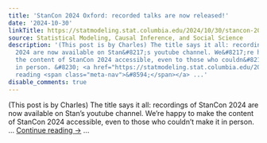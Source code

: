 ```yaml
---
title: 'StanCon 2024 Oxford: recorded talks are now released!'
date: '2024-10-30'
linkTitle: https://statmodeling.stat.columbia.edu/2024/10/30/stancon-2024-oxford-recorded-talks-are-now-released/
source: Statistical Modeling, Causal Inference, and Social Science
description: '(This post is by Charles) The title says it all: recordings of StanCon
  2024 are now available on Stan&#8217;s youtube channel. We&#8217;re happy to make
  the content of StanCon 2024 accessible, even to those who couldn&#8217;t make it
  in person. &#8230; <a href="https://statmodeling.stat.columbia.edu/2024/10/30/stancon-2024-oxford-recorded-talks-are-now-released/">Continue
  reading <span class="meta-nav">&#8594;</span></a> ...'
disable_comments: true
---
```

(This post is by Charles) The title says it all: recordings of StanCon 2024 are now available on Stan&#8217;s youtube channel. We&#8217;re happy to make the content of StanCon 2024 accessible, even to those who couldn&#8217;t make it in person. &#8230; <a href="https://statmodeling.stat.columbia.edu/2024/10/30/stancon-2024-oxford-recorded-talks-are-now-released/">Continue reading <span class="meta-nav">&#8594;</span></a> ...